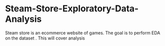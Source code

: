 # Steam-Store-Exploratory-Data-Analysis
Steam store is an ecommerce website of games. The goal is to perform EDA on the dataset . This will cover analysis
